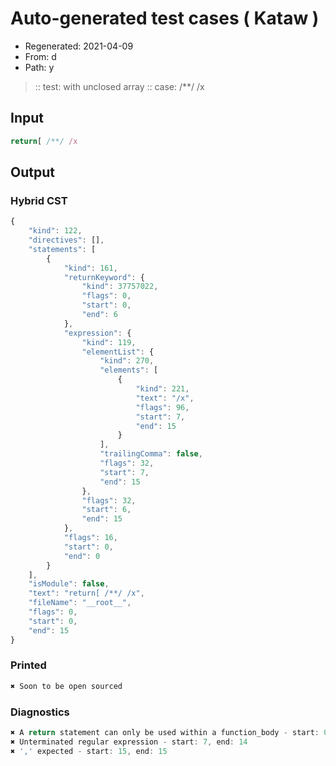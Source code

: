# Auto-generated test cases ( Kataw )
- Regenerated: 2021-04-09
- From: d
- Path: y
> :: test: with unclosed array
> :: case: /**/ /x
## Input

`````js
return[ /**/ /x
`````

## Output

### Hybrid CST

```javascript
{
    "kind": 122,
    "directives": [],
    "statements": [
        {
            "kind": 161,
            "returnKeyword": {
                "kind": 37757022,
                "flags": 0,
                "start": 0,
                "end": 6
            },
            "expression": {
                "kind": 119,
                "elementList": {
                    "kind": 270,
                    "elements": [
                        {
                            "kind": 221,
                            "text": "/x",
                            "flags": 96,
                            "start": 7,
                            "end": 15
                        }
                    ],
                    "trailingComma": false,
                    "flags": 32,
                    "start": 7,
                    "end": 15
                },
                "flags": 32,
                "start": 6,
                "end": 15
            },
            "flags": 16,
            "start": 0,
            "end": 0
        }
    ],
    "isModule": false,
    "text": "return[ /**/ /x",
    "fileName": "__root__",
    "flags": 0,
    "start": 0,
    "end": 15
}
```

### Printed

```javascript
✖ Soon to be open sourced
```

### Diagnostics

```javascript
✖ A return statement can only be used within a function_body - start: 0, end: 6
✖ Unterminated regular expression - start: 7, end: 14
✖ ',' expected - start: 15, end: 15

```

